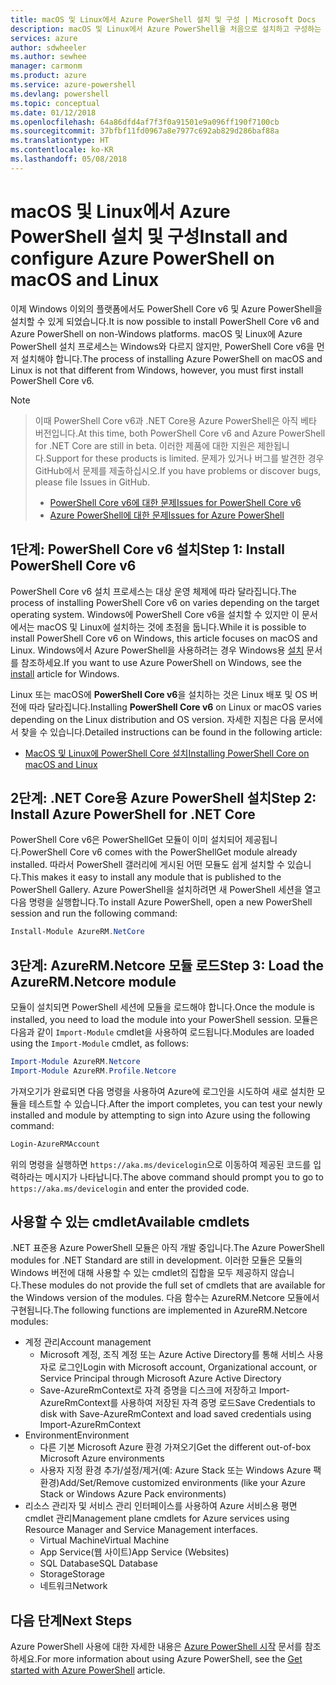 ```yaml
---
title: macOS 및 Linux에서 Azure PowerShell 설치 및 구성 | Microsoft Docs
description: macOS 및 Linux에서 Azure PowerShell을 처음으로 설치하고 구성하는 방법입니다.
services: azure
author: sdwheeler
ms.author: sewhee
manager: carmonm
ms.product: azure
ms.service: azure-powershell
ms.devlang: powershell
ms.topic: conceptual
ms.date: 01/12/2018
ms.openlocfilehash: 64a86dfd4af7f3f0a91501e9a096ff190f7100cb
ms.sourcegitcommit: 37bfbf11fd0967a8e7977c692ab829d286baf88a
ms.translationtype: HT
ms.contentlocale: ko-KR
ms.lasthandoff: 05/08/2018
---
```

# <a name="install-and-configure-azure-powershell-on-macos-and-linux"></a><span data-ttu-id="8286b-103">macOS 및 Linux에서 Azure PowerShell 설치 및 구성</span><span class="sxs-lookup"><span data-stu-id="8286b-103">Install and configure Azure PowerShell on macOS and Linux</span></span>

<span data-ttu-id="8286b-104">이제 Windows 이외의 플랫폼에서도 PowerShell Core v6 및 Azure PowerShell을 설치할 수 있게 되었습니다.</span><span class="sxs-lookup"><span data-stu-id="8286b-104">It is now possible to install PowerShell Core v6 and Azure PowerShell on non-Windows platforms.</span></span>
<span data-ttu-id="8286b-105">macOS 및 Linux에 Azure PowerShell 설치 프로세스는 Windows와 다르지 않지만, PowerShell Core v6을 먼저 설치해야 합니다.</span><span class="sxs-lookup"><span data-stu-id="8286b-105">The process of installing Azure PowerShell on macOS and Linux is not that different from Windows, however, you must first install PowerShell Core v6.</span></span>

> [!NOTE]

> <span data-ttu-id="8286b-106">이때 PowerShell Core v6과 .NET Core용 Azure PowerShell은 아직 베타 버전입니다.</span><span class="sxs-lookup"><span data-stu-id="8286b-106">At this time, both PowerShell Core v6 and Azure PowerShell for .NET Core are still in beta.</span></span>
> <span data-ttu-id="8286b-107">이러한 제품에 대한 지원은 제한됩니다.</span><span class="sxs-lookup"><span data-stu-id="8286b-107">Support for these products is limited.</span></span> <span data-ttu-id="8286b-108">문제가 있거나 버그를 발견한 경우 GitHub에서 문제를 제출하십시오.</span><span class="sxs-lookup"><span data-stu-id="8286b-108">If you have problems or discover bugs, please file Issues in GitHub.</span></span>
>
> * [<span data-ttu-id="8286b-109">PowerShell Core v6에 대한 문제</span><span class="sxs-lookup"><span data-stu-id="8286b-109">Issues for PowerShell Core v6</span></span>](https://github.com/PowerShell/PowerShell/issues)
> * [<span data-ttu-id="8286b-110">Azure PowerShell에 대한 문제</span><span class="sxs-lookup"><span data-stu-id="8286b-110">Issues for Azure PowerShell</span></span>](https://github.com/azure/azure-docs-powershell/issues)

## <a name="step-1-install-powershell-core-v6"></a><span data-ttu-id="8286b-111">1단계: PowerShell Core v6 설치</span><span class="sxs-lookup"><span data-stu-id="8286b-111">Step 1: Install PowerShell Core v6</span></span>

<span data-ttu-id="8286b-112">PowerShell Core v6 설치 프로세스는 대상 운영 체제에 따라 달라집니다.</span><span class="sxs-lookup"><span data-stu-id="8286b-112">The process of installing PowerShell Core v6 on varies depending on the target operating system.</span></span>
<span data-ttu-id="8286b-113">Windows에 PowerShell Core v6을 설치할 수 있지만 이 문서에서는 macOS 및 Linux에 설치하는 것에 초점을 둡니다.</span><span class="sxs-lookup"><span data-stu-id="8286b-113">While it is possible to install PowerShell Core v6 on Windows, this article focuses on macOS and Linux.</span></span> <span data-ttu-id="8286b-114">Windows에서 Azure PowerShell을 사용하려는 경우 Windows용 [설치](./install-azurerm-ps.md) 문서를 참조하세요.</span><span class="sxs-lookup"><span data-stu-id="8286b-114">If you want to use Azure PowerShell on Windows, see the [install](./install-azurerm-ps.md) article for Windows.</span></span>

<span data-ttu-id="8286b-115">Linux 또는 macOS에 **PowerShell Core v6**을 설치하는 것은 Linux 배포 및 OS 버전에 따라 달라집니다.</span><span class="sxs-lookup"><span data-stu-id="8286b-115">Installing **PowerShell Core v6** on Linux or macOS varies depending on the Linux distribution and OS version.</span></span>
<span data-ttu-id="8286b-116">자세한 지침은 다음 문서에서 찾을 수 있습니다.</span><span class="sxs-lookup"><span data-stu-id="8286b-116">Detailed instructions can be found in the following article:</span></span>

- [<span data-ttu-id="8286b-117">MacOS 및 Linux에 PowerShell Core 설치</span><span class="sxs-lookup"><span data-stu-id="8286b-117">Installing PowerShell Core on macOS and Linux</span></span>](/powershell/scripting/setup/installing-powershell-core-on-macos-and-linux)

## <a name="step-2-install-azure-powershell-for-net-core"></a><span data-ttu-id="8286b-118">2단계: .NET Core용 Azure PowerShell 설치</span><span class="sxs-lookup"><span data-stu-id="8286b-118">Step 2: Install Azure PowerShell for .NET Core</span></span>

<span data-ttu-id="8286b-119">PowerShell Core v6은 PowerShellGet 모듈이 이미 설치되어 제공됩니다.</span><span class="sxs-lookup"><span data-stu-id="8286b-119">PowerShell Core v6 comes with the PowerShellGet module already installed.</span></span> <span data-ttu-id="8286b-120">따라서 PowerShell 갤러리에 게시된 어떤 모듈도 쉽게 설치할 수 있습니다.</span><span class="sxs-lookup"><span data-stu-id="8286b-120">This makes it easy to install any module that is published to the PowerShell Gallery.</span></span> <span data-ttu-id="8286b-121">Azure PowerShell을 설치하려면 새 PowerShell 세션을 열고 다음 명령을 실행합니다.</span><span class="sxs-lookup"><span data-stu-id="8286b-121">To install Azure PowerShell, open a new PowerShell session and run the following command:</span></span>

```powershell
Install-Module AzureRM.NetCore
```

## <a name="step-3-load-the-azurermnetcore-module"></a><span data-ttu-id="8286b-122">3단계: AzureRM.Netcore 모듈 로드</span><span class="sxs-lookup"><span data-stu-id="8286b-122">Step 3: Load the AzureRM.Netcore module</span></span>

<span data-ttu-id="8286b-123">모듈이 설치되면 PowerShell 세션에 모듈을 로드해야 합니다.</span><span class="sxs-lookup"><span data-stu-id="8286b-123">Once the module is installed, you need to load the module into your PowerShell session.</span></span> <span data-ttu-id="8286b-124">모듈은 다음과 같이 `Import-Module` cmdlet을 사용하여 로드됩니다.</span><span class="sxs-lookup"><span data-stu-id="8286b-124">Modules are loaded using the `Import-Module` cmdlet, as follows:</span></span>

```powershell
Import-Module AzureRM.Netcore
Import-Module AzureRM.Profile.Netcore
```

<span data-ttu-id="8286b-125">가져오기가 완료되면 다음 명령을 사용하여 Azure에 로그인을 시도하여 새로 설치한 모듈을 테스트할 수 있습니다.</span><span class="sxs-lookup"><span data-stu-id="8286b-125">After the import completes, you can test your newly installed and module by attempting to sign into Azure using the following command:</span></span>

```powershell
Login-AzureRMAccount
```

<span data-ttu-id="8286b-126">위의 명령을 실행하면 `https://aka.ms/devicelogin`으로 이동하여 제공된 코드를 입력하라는 메시지가 나타납니다.</span><span class="sxs-lookup"><span data-stu-id="8286b-126">The above command should prompt you to go to `https://aka.ms/devicelogin` and enter the provided code.</span></span>

## <a name="available-cmdlets"></a><span data-ttu-id="8286b-127">사용할 수 있는 cmdlet</span><span class="sxs-lookup"><span data-stu-id="8286b-127">Available cmdlets</span></span>

<span data-ttu-id="8286b-128">.NET 표준용 Azure PowerShell 모듈은 아직 개발 중입니다.</span><span class="sxs-lookup"><span data-stu-id="8286b-128">The Azure PowerShell modules for .NET Standard are still in development.</span></span> <span data-ttu-id="8286b-129">이러한 모듈은 모듈의 Windows 버전에 대해 사용할 수 있는 cmdlet의 집합을 모두 제공하지 않습니다.</span><span class="sxs-lookup"><span data-stu-id="8286b-129">These modules do not provide the full set of cmdlets that are available for the Windows version of the modules.</span></span> <span data-ttu-id="8286b-130">다음 함수는 AzureRM.Netcore 모듈에서 구현됩니다.</span><span class="sxs-lookup"><span data-stu-id="8286b-130">The following functions are implemented in AzureRM.Netcore modules:</span></span>

* <span data-ttu-id="8286b-131">계정 관리</span><span class="sxs-lookup"><span data-stu-id="8286b-131">Account management</span></span>
  - <span data-ttu-id="8286b-132">Microsoft 계정, 조직 계정 또는 Azure Active Directory를 통해 서비스 사용자로 로그인</span><span class="sxs-lookup"><span data-stu-id="8286b-132">Login with Microsoft account, Organizational account, or Service Principal through Microsoft Azure Active Directory</span></span>
  - <span data-ttu-id="8286b-133">Save-AzureRmContext로 자격 증명을 디스크에 저장하고 Import-AzureRmContext를 사용하여 저장된 자격 증명 로드</span><span class="sxs-lookup"><span data-stu-id="8286b-133">Save Credentials to disk with Save-AzureRmContext and load saved credentials using Import-AzureRmContext</span></span>
* <span data-ttu-id="8286b-134">Environment</span><span class="sxs-lookup"><span data-stu-id="8286b-134">Environment</span></span>
  - <span data-ttu-id="8286b-135">다른 기본 Microsoft Azure 환경 가져오기</span><span class="sxs-lookup"><span data-stu-id="8286b-135">Get the different out-of-box Microsoft Azure environments</span></span>
  - <span data-ttu-id="8286b-136">사용자 지정 환경 추가/설정/제거(예: Azure Stack 또는 Windows Azure 팩 환경)</span><span class="sxs-lookup"><span data-stu-id="8286b-136">Add/Set/Remove customized environments (like your Azure Stack or Windows Azure Pack environments)</span></span>
* <span data-ttu-id="8286b-137">리소스 관리자 및 서비스 관리 인터페이스를 사용하여 Azure 서비스용 평면 cmdlet 관리</span><span class="sxs-lookup"><span data-stu-id="8286b-137">Management plane cmdlets for Azure services using Resource Manager and Service Management interfaces.</span></span>
  - <span data-ttu-id="8286b-138">Virtual Machine</span><span class="sxs-lookup"><span data-stu-id="8286b-138">Virtual Machine</span></span>
  - <span data-ttu-id="8286b-139">App Service(웹 사이트)</span><span class="sxs-lookup"><span data-stu-id="8286b-139">App Service (Websites)</span></span>
  - <span data-ttu-id="8286b-140">SQL Database</span><span class="sxs-lookup"><span data-stu-id="8286b-140">SQL Database</span></span>
  - <span data-ttu-id="8286b-141">Storage</span><span class="sxs-lookup"><span data-stu-id="8286b-141">Storage</span></span>
  - <span data-ttu-id="8286b-142">네트워크</span><span class="sxs-lookup"><span data-stu-id="8286b-142">Network</span></span>

## <a name="next-steps"></a><span data-ttu-id="8286b-143">다음 단계</span><span class="sxs-lookup"><span data-stu-id="8286b-143">Next Steps</span></span>

<span data-ttu-id="8286b-144">Azure PowerShell 사용에 대한 자세한 내용은 [Azure PowerShell 시작](get-started-azureps.md) 문서를 참조하세요.</span><span class="sxs-lookup"><span data-stu-id="8286b-144">For more information about using Azure PowerShell, see the [Get started with Azure PowerShell](get-started-azureps.md) article.</span></span>

